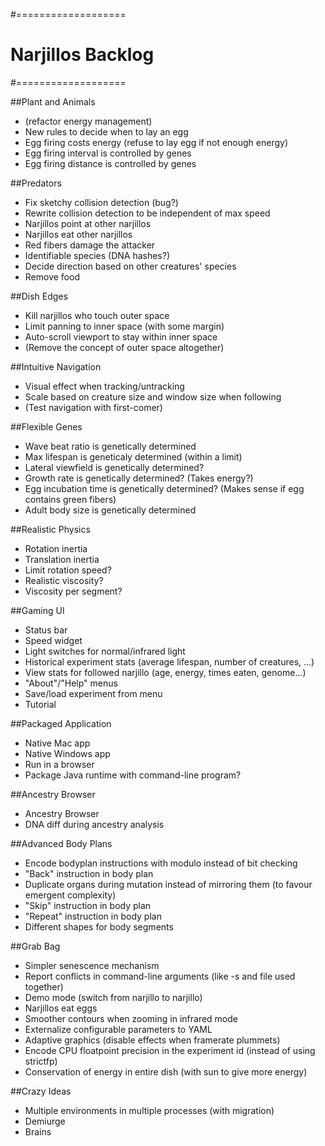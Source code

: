 #===================
# Narjillos Backlog
#===================

##Plant and Animals
* (refactor energy management)
* New rules to decide when to lay an egg
* Egg firing costs energy (refuse to lay egg if not enough energy)
* Egg firing interval is controlled by genes
* Egg firing distance is controlled by genes

##Predators
* Fix sketchy collision detection (bug?)
* Rewrite collision detection to be independent of max speed
* Narjillos point at other narjillos
* Narjillos eat other narjillos
* Red fibers damage the attacker
* Identifiable species (DNA hashes?)
* Decide direction based on other creatures' species
* Remove food

##Dish Edges
* Kill narjillos who touch outer space
* Limit panning to inner space (with some margin)
* Auto-scroll viewport to stay within inner space
* (Remove the concept of outer space altogether)

##Intuitive Navigation
* Visual effect when tracking/untracking
* Scale based on creature size and window size when following
* (Test navigation with first-comer)

##Flexible Genes
* Wave beat ratio is genetically determined
* Max lifespan is geneticaly determined (within a limit)
* Lateral viewfield is genetically determined?
* Growth rate is genetically determined? (Takes energy?)
* Egg incubation time is genetically determined? (Makes sense if egg contains green fibers)
* Adult body size is genetically determined

##Realistic Physics
* Rotation inertia
* Translation inertia
* Limit rotation speed?
* Realistic viscosity?
* Viscosity per segment?

##Gaming UI
* Status bar
* Speed widget
* Light switches for normal/infrared light
* Historical experiment stats (average lifespan, number of creatures, ...)
* View stats for followed narjillo (age, energy, times eaten, genome...)
* "About"/"Help" menus
* Save/load experiment from menu
* Tutorial

##Packaged Application
* Native Mac app
* Native Windows app
* Run in a browser
* Package Java runtime with command-line program?

##Ancestry Browser
* Ancestry Browser
* DNA diff during ancestry analysis

##Advanced Body Plans
* Encode bodyplan instructions with modulo instead of bit checking
* "Back" instruction in body plan
* Duplicate organs during mutation instead of mirroring them (to favour emergent complexity)
* "Skip" instruction in body plan
* "Repeat" instruction in body plan
* Different shapes for body segments

##Grab Bag
* Simpler senescence mechanism
* Report conflicts in command-line arguments (like -s and file used together)
* Demo mode (switch from narjillo to narjillo)
* Narjillos eat eggs
* Smoother contours when zooming in infrared mode
* Externalize configurable parameters to YAML
* Adaptive graphics (disable effects when framerate plummets)
* Encode CPU floatpoint precision in the experiment id (instead of using strictfp)
* Conservation of energy in entire dish (with sun to give more energy)

##Crazy Ideas
* Multiple environments in multiple processes (with migration)
* Demiurge
* Brains
